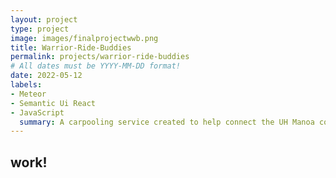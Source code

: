 ```yaml
---
layout: project
type: project
image: images/finalprojectwwb.png
title: Warrior-Ride-Buddies
permalink: projects/warrior-ride-buddies
# All dates must be YYYY-MM-DD format!
date: 2022-05-12
labels:
- Meteor
- Semantic Ui React
- JavaScript
  summary: A carpooling service created to help connect the UH Manoa community together.
---
```


## work!
